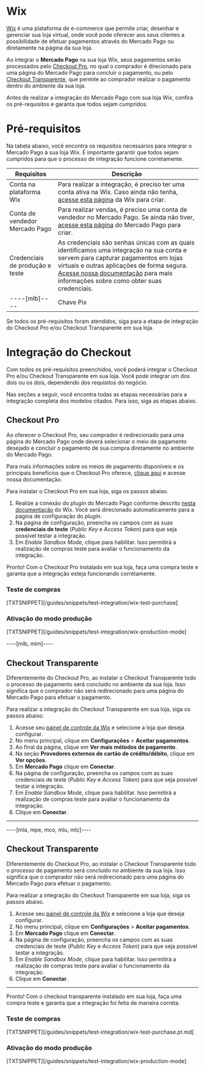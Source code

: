 # Wix

[Wix](https://pt.wix.com/) é uma plataforma de e-commerce que permite criar, desenhar e gerenciar sua loja virtual, onde você pode oferecer aos seus clientes a possibilidade de efetuar pagamentos através do Mercado Pago ou diretamente na página da sua loja. 

Ao integrar o **Mercado Pago** na sua loja Wix, seus pagamentos serão processados pelo [Checkout Pro](https://www.mercadopago[FAKER][URL][DOMAIN]/developers/pt/guides/online-payments/checkout-pro/introduction), no qual  o comprador é direcionado para uma página do Mercado Pago para concluir o pagamento, ou pelo [Checkout Transparente](https://www.mercadopago[FAKER][URL][DOMAIN]/developers/pt/guides/online-payments/checkout-api/introduction), que permite ao comprador realizar o pagamento dentro do ambiente da sua loja.

Antes de realizar a integração do Mercado Pago com sua loja Wix, confira os pré-requisitos e garanta que todos sejam cumpridos.

# Pré-requisitos

Na tabela abaixo, você encontra os requisitos necessários para integrar o Mercado Pago à sua loja Wix. É importante garantir que todos sejam cumpridos para que o processo de integração funcione corretamente.

| Requisitos | Descrição |
|---|---|
| Conta na plataforma Wix | Para realizar a integração, é preciso ter uma conta ativa na Wix. Caso ainda não tenha, [acesse esta página](https://users.wix.com/signin) da Wix para criar.|
| Conta de vendedor Mercado Pago | Para realizar vendas, é preciso uma conta de vendedor no Mercado Pago. Se ainda não tiver, [acesse esta página](https://www.mercadopago[FAKER][URL][DOMAIN]/hub/registration/landing) do Mercado Pago para criar. |
| Credenciais de produção e teste | As credenciais são senhas únicas com as quais identificamos uma integração na sua conta e servem para capturar pagamentos em lojas virtuais e outras aplicações de forma segura. [Acesse nossa documentação](https://www.mercadopago[FAKER][URL][DOMAIN]/developers/pt/guides/resources/credentials) para mais informações sobre como obter suas credenciais. |
----[mlb]----| Chave Pix | Para configurar o Pix em sua integração com o Mercado Pago é necessário que sua chave Pix esteja configurada. Para mais informações sobre como configurá-la, [confira nossa documentação](https://www.mercadopago[FAKER][URL][DOMAIN]/ajuda/17843). |------------

Se todos os pré-requisitos foram atendidos, siga para a etapa de integração do Checkout Pro e/ou Checkout Transparente em sua loja.

# Integração do Checkout

Com todos os pré-requisitos preenchidos, você poderá integrar o Checkout Pro e/ou Checkout Transparente em sua loja. Você pode integrar um dos dois ou os dois, dependendo dos requisitos do negócio.

Nas seções a seguir, você encontra todas as etapas necessárias para a integração completa dos modelos citados. Para isso, siga as etapas abaixo.

## Checkout Pro

Ao oferecer o Checkout Pro, seu comprador é redirecionado para uma página  do Mercado Pago onde deverá selecionar o meio de pagamento desejado e concluir o pagamento de sua compra diretamente no ambiente do Mercado Pago.

Para mais informações sobre os meios de pagamento disponíveis e os principais benefícios que o Checkout Pro oferece, [clique aqui](https://www.mercadopago[FAKER][URL][DOMAIN]/developers/pt/guides/online-payments/checkout-pro/introduction) e acesse nossa documentação.

Para instalar o Checkout Pro em sua loja, siga os passos abaixo.

1. Realize a conexão do _plugin_ do Mercado Pago conforme descrito [nesta documentação](https://support.wix.com/pt/article/conectando-mercadopago-como-provedor-de-pagamento) do Wix. Você será direcionado automaticamente para a página de configuração do _plugin_.
2. Na página de configuração, preencha os campos com as suas **credenciais de teste** (_Public Key_ e _Access Token_) para que seja possível testar a integração.
3. Em _Enable Sandbox Mode_, clique para habilitar. Isso permitirá a realização de compras teste para avaliar o funcionamento da integração.

Pronto! Com o Checkout Pro instalado em sua loja, faça uma compra teste e garanta que a integração esteja funcionando corretamente.

### Teste de compras

[TXTSNIPPET][/guides/snippets/test-integration/wix-test-purchase]


### Ativação do modo produção

[TXTSNIPPET][/guides/snippets/test-integration/wix-production-mode]

----[mlb, mlm]----
## Checkout Transparente

Diferentemente do Checkout Pro, ao instalar o Checkout Transparente todo o processo de pagamento será concluído no ambiente da sua loja. Isso significa que o comprador não será redirecionado para uma página do Mercado Pago para efetuar o pagamento.

Para realizar a integração do Checkout Transparente em sua loja, siga os passos abaixo.

1. Acesse seu [painel de controle da Wix](https://manage.wix.com/dashboard/) e selecione a loja que deseja configurar.
2. No menu principal, clique em **Configurações** > **Aceitar pagamentos**.
3. Ao final da página, clique em **Ver mais métodos de pagamento**.
4. Na seção **Provedores externos de cartão de crédito/débito**, clique em **Ver opções**.
5. Em **Mercado Pago** clique em **Conectar**.
6. Na página de configuração, preencha os campos com as suas credenciais de teste (_Public Key_ e _Access Token_) para que seja possível testar a integração.
7. Em _Enable Sandbox Mode_, clique para habilitar. Isso permitirá a realização de compras teste para avaliar o funcionamento da integração.
8. Clique em **Conectar**.
------------

----[mla, mpe, mco, mlu, mlc]----
## Checkout Transparente

Diferentemente do Checkout Pro, ao instalar o Checkout Transparente todo o processo de pagamento será concluído no ambiente da sua loja. Isso significa que o comprador não será redirecionado para uma página do Mercado Pago para efetuar o pagamento.

Para realizar a integração do Checkout Transparente em sua loja, siga os passos abaixo.

1. Acesse seu [painel de controle da Wix](https://manage.wix.com/dashboard/) e selecione a loja que deseja configurar.
2. No menu principal, clique em **Configurações** > **Aceitar pagamentos**.
3. Em **Mercado Pago** clique em **Conectar**.
4. Na página de configuração, preencha os campos com as suas credenciais de teste (_Public Key_ e _Access Token_) para que seja possível testar a integração.
5. Em _Enable Sandbox Mode_, clique para habilitar. Isso permitirá a realização de compras teste para avaliar o funcionamento da integração.
6. Clique em **Conectar**.
------------

Pronto! Com o checkout transparente instalado em sua loja, faça uma compra teste e garanta que a integração foi feita de maneira correta.

### Teste de compras

[TXTSNIPPET][/guides/snippets/test-integration/wix-test-purchase.pt.md]

### Ativação do modo produção

[TXTSNIPPET][/guides/snippets/test-integration/wix-production-mode]
